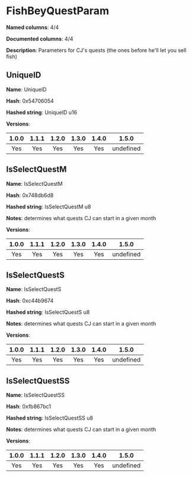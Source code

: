 # FishBeyQuestParam
**Named columns**: 4/4

**Documented columns**: 4/4

**Description**: Parameters for CJ's quests (the ones before he'll let you sell fish)
## UniqueID

**Name**: UniqueID

**Hash**: 0x54706054

**Hashed string**: UniqueID u16

**Versions**: 

 | 1.0.0 | 1.1.1 | 1.2.0 | 1.3.0 | 1.4.0 | 1.5.0 |
|:--:|:--:|:--:|:--:|:--:|:--:|
| Yes | Yes | Yes | Yes | Yes | undefined |


## IsSelectQuestM

**Name**: IsSelectQuestM

**Hash**: 0x748db6d8

**Hashed string**: IsSelectQuestM u8

**Notes**: determines what quests CJ can start in a given month

**Versions**: 

 | 1.0.0 | 1.1.1 | 1.2.0 | 1.3.0 | 1.4.0 | 1.5.0 |
|:--:|:--:|:--:|:--:|:--:|:--:|
| Yes | Yes | Yes | Yes | Yes | undefined |


## IsSelectQuestS

**Name**: IsSelectQuestS

**Hash**: 0xc44b9674

**Hashed string**: IsSelectQuestS u8

**Notes**: determines what quests CJ can start in a given month

**Versions**: 

 | 1.0.0 | 1.1.1 | 1.2.0 | 1.3.0 | 1.4.0 | 1.5.0 |
|:--:|:--:|:--:|:--:|:--:|:--:|
| Yes | Yes | Yes | Yes | Yes | undefined |


## IsSelectQuestSS

**Name**: IsSelectQuestSS

**Hash**: 0xfb867bc1

**Hashed string**: IsSelectQuestSS u8

**Notes**: determines what quests CJ can start in a given month

**Versions**: 

 | 1.0.0 | 1.1.1 | 1.2.0 | 1.3.0 | 1.4.0 | 1.5.0 |
|:--:|:--:|:--:|:--:|:--:|:--:|
| Yes | Yes | Yes | Yes | Yes | undefined |



